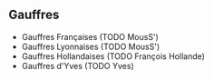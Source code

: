 Gauffres
--------

- Gauffres Françaises (TODO MousS')
- Gauffres Lyonnaises (TODO MousS')
- Gauffres Hollandaises (TODO François Hollande)
- Gauffres d'Yves (TODO Yves)
